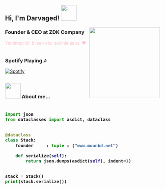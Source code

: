 <h2> Hi, I'm Darvaged! <img src="https://media.giphy.com/media/l1J9rgKXAD9BpO1sk/giphy.gif" width="50"></h2>
<img align='right' src="https://i.hizliresim.com/8kzb6ae.jpg" width="230">

### Founder & CEO at ZDK Company
<font color="pink">Yenilmeyi bi' bilsen olur seninle şans. </em> :heart: </font>
#

### Spotify Playing :notes:
[![Spotify](https://novatorem-albatx.vercel.app/api/spotify)](https://open.spotify.com/user/j4ntqa7lm32ugu039446fdr96) 
<br/>
<h2>


### <img src="https://media.giphy.com/media/l1J9w5fqmQ3qEBOdW/giphy.gif" width="50"> About me...  

<h3>
    
```python
​
import json
from dataclasses import asdict, dataclass


@dataclass
class Stack:
    founder     : tuple = ("www.moonbd.net")

    def serialize(self):
        return json.dumps(asdict(self), indent=1)


stack = Stack()
print(stack.serialize())
​
```
</h3>

